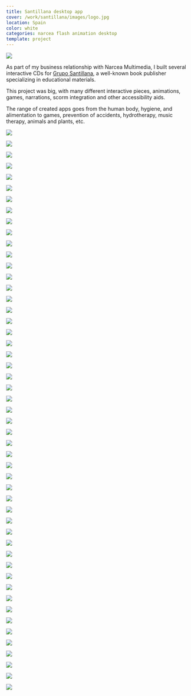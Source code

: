 ```yaml
---
title: Santillana desktop app
cover: /work/santillana/images/logo.jpg
location: Spain
color: white
categories: narcea flash animation desktop
template: project
---
```


![](/work/santillana/images/0.png)

As part of my business relationship with Narcea Multimedia, I built several interactive CDs for [Grupo Santillana](https://santillana.com/en/), a well-known book publisher specializing in educational materials.

This project was big, with many different interactive pieces, animations, games, narrations, scorm integration and other accessibility aids.

The range of created apps goes from the human body, hygiene, and alimentation to games, prevention of accidents, hydrotherapy, music therapy, animals and plants, etc.

![](/work/santillana/images/1.jpg)

![](/work/santillana/images/2.jpg)

![](/work/santillana/images/3.jpg)

![](/work/santillana/images/4.jpg)

![](/work/santillana/images/5.jpg)

![](/work/santillana/images/6.jpg)

![](/work/santillana/images/7.jpg)

![](/work/santillana/images/8.jpg)

![](/work/santillana/images/9.jpg)

![](/work/santillana/images/10.jpg)

![](/work/santillana/images/11.jpg)

![](/work/santillana/images/12.jpg)

![](/work/santillana/images/13.jpg)

![](/work/santillana/images/14.jpg)

![](/work/santillana/images/15.jpg)

![](/work/santillana/images/16.jpg)

![](/work/santillana/images/17.jpg)

![](/work/santillana/images/18.jpg)

![](/work/santillana/images/19.jpg)

![](/work/santillana/images/20.jpg)

![](/work/santillana/images/21.jpg)

![](/work/santillana/images/22.jpg)

![](/work/santillana/images/23.jpg)

![](/work/santillana/images/24.jpg)

![](/work/santillana/images/25.jpg)

![](/work/santillana/images/26.jpg)

![](/work/santillana/images/27.jpg)

![](/work/santillana/images/28.jpg)

![](/work/santillana/images/29.jpg)

![](/work/santillana/images/30.jpg)

![](/work/santillana/images/31.jpg)

![](/work/santillana/images/32.jpg)

![](/work/santillana/images/33.jpg)

![](/work/santillana/images/34.jpg)

![](/work/santillana/images/35.jpg)

![](/work/santillana/images/36.jpg)

![](/work/santillana/images/37.jpg)

![](/work/santillana/images/38.jpg)

![](/work/santillana/images/39.jpg)

![](/work/santillana/images/40.jpg)

![](/work/santillana/images/41.jpg)

![](/work/santillana/images/42.jpg)

![](/work/santillana/images/43.jpg)

![](/work/santillana/images/44.jpg)

![](/work/santillana/images/45.jpg)

![](/work/santillana/images/46.jpg)

![](/work/santillana/images/47.jpg)

![](/work/santillana/images/48.jpg)

![](/work/santillana/images/49.jpg)

![](/work/santillana/images/50.jpg)

![](/work/santillana/images/51.jpg)
